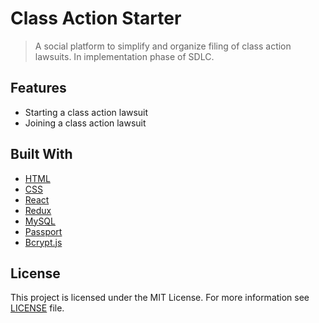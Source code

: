 # Class Action Starter
>A social platform to simplify and organize filing of class action lawsuits. In implementation phase of SDLC.

## Features
- Starting a class action lawsuit
- Joining a class action lawsuit

## Built With
- [HTML](https://developer.mozilla.org/en-US/docs/Web/HTML)
- [CSS](https://developer.mozilla.org/en-US/docs/Web/CSS)
- [React](https://facebook.github.io/react)
- [Redux](http://redux.js.org)
- [MySQL](https://www.mysql.com)
- [Passport](http://passportjs.org)
- [Bcrypt.js](https://github.com/dcodeIO/bcrypt.js)

## License
This project is licensed under the MIT License. For more information see [LICENSE](https://github.com/vincentliu38/class-action-starter/blob/master/LICENSE) file.
